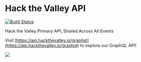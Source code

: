 # Hack the Valley API

[![Build Status](https://travis-ci.org/hackthevalley/hack_the_valley_api.svg?branch=master)](https://travis-ci.org/hackthevalley/hack_the_valley_api)

Hack the Valley Primary API, Shared Across All Events

Visit [https://api.hackthevalley.io/graphql](https://api.hackthevalley.io/graphql)  to explore our GraphQL API!

![](https://www.evernote.com/l/Aq0h_gMdZ9ZAI5q7WSOfWS2uctyFvIRW74QB/image.png)